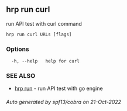 ## hrp run curl

run API test with curl command

```
hrp run curl URLs [flags]
```

### Options

```
  -h, --help   help for curl
```

### SEE ALSO

* [hrp run](hrp_run.md)	 - run API test with go engine

###### Auto generated by spf13/cobra on 21-Oct-2022
